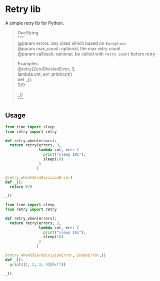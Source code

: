 # Retry lib
A simple retry lib for Python.

> DocString  
>   """  
>  @param errors: any class which based on `Exception`  
>  @param max_count: optional, the max retry count  
>  @param callback: optional, be called with `retry count` before retry  
>  
>  Examples:  
>    @retry(ZeroDivisionError, 3,  
>           lambda cnt, err: print(cnt))  
>    def _():  
>      0/0  
>  
>    _()  
>  """  

## Usage

```py
from time import sleep
from retry import retry

def retry_when(errors):
  return retry(errors, 3,
               lambda cnt, err: (
                 print("sleep 10s"),
                 sleep(10)
               )
              )

@retry_when(ZeroDivisionError)
def _():
  return 0/0

_()
```

```py
from time import sleep
from retry import retry

def retry_when(errors):
  return retry(errors, 3,
               lambda cnt, err: (
                 print("sleep 10s"),
                 sleep(10)
               )
              )

@retry_when((ZeroDivisionError, IndexError,))
def _():
  print([1, 2, 3, 4][0xff])

_()
```
